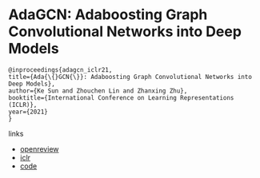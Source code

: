 # AdaGCN: Adaboosting Graph Convolutional Networks into Deep Models

```
@inproceedings{adagcn_iclr21,
title={Ada{\{}GCN{\}}: Adaboosting Graph Convolutional Networks into Deep Models},
author={Ke Sun and Zhouchen Lin and Zhanxing Zhu},
booktitle={International Conference on Learning Representations (ICLR)},
year={2021}
}
```

links
- [openreview](https://openreview.net/forum?id=QkRbdiiEjM)
- [iclr](https://iclr.cc/virtual/2021/poster/2536)
- [code](https://github.com/zhuo931077127/AdaGCN)